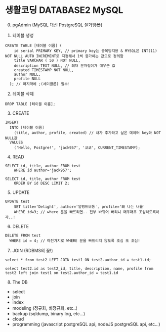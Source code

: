 # 생활코딩 DATABASE2 MySQL

0. pgAdmin (MySQL 대신 PostgreSQL 쓸거임😎)

1. 테이블 생성

```
CREATE TABLE [테이블 이름] (
    id serial PRIMARY KEY, // primary key는 중복방지용 & MYSQL은 INT(11) NOT NULL AUTO_INCREMENT로 지정해서 1씩 증가하는 값으로 정의함
    title VARCHAR ( 50 ) NOT NULL,
    description TEXT NULL, // 최대 문자길이가 매우큰 값
    created TIMESTAMP NOT NULL,
    author NULL,
    profile NULL
  ); // 마지막에 ;(세미콜론) 필수!
```

2. 테이블 삭제

```
DROP TABLE [테이블 이름];
```

3. CREATE

```
INSERT
  INTO [테이블 이름]
    (title, author, profile, created) // 내가 추가하고 싶은 데이터 key와 NOT NULL값
  VALUES
    ('Hello, Postgre!', 'jack957', '코코', CURRENT_TIMESTAMP);
```

4. READ

```
SELECT id, title, author FROM test 
	WHERE id author='jack957';

SELECT id, title, author FROM test 
	ORDER BY id DESC LIMIT 2;
```

5. UPDATE

```
UPDATE test
	SET title='Delight', author='알랭드보통', profile='왜 나는 너를'
	WHERE id=3; // where 문을 빠뜨리면.. 전부 바뀌어 버리니 매우매우 조심하도록하자..!
```

6. DELETE

```
DELETE FROM test 
  WHERE id = 4; // 마찬가지로 WHERE 문을 빠뜨리지 않도록 조심 또 조심!
``` 

7. JOIN (RDBMS의 꽃!)

```
select * from test2 LEFT JOIN test1 ON test2.author_id = test1.id;

select test2.id as test2_id, title, description, name, profile from test2 left join test1 on test2.author_id = test1.id

```

8. The DB
  - select
  - join
  - index
  - modeling (정규화, 비정규화, etc..)
  - backup (sqldump, binary log, etc...)
  - cloud
  - programming (javascript postgreSQL api, nodeJS postgreSQL api, etc...)